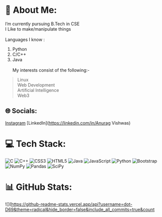 # 💫 About Me:
I’m currently pursuing B.Tech in CSE<br>
I Like to make/manipulate things <br><br>
Languages I know :<br>
1. Python<br>
2. C/C++<br>
3. Java<br><br>
My interests consist of the following:-<br>
> Linux<br>
> Web Development<br>
> Artificial Intelligence<br>
> Web3

## 🌐 Socials:
[Instagram](https://instagram.com/_vnmdhruv_) [LinkedIn](https://linkedin.com/in/Anurag Vishwas) 

# 💻 Tech Stack:
![C](https://img.shields.io/badge/c-%2300599C.svg?style=plastic&logo=c&logoColor=white) 
![C++](https://img.shields.io/badge/c++-%2300599C.svg?style=plastic&logo=c%2B%2B&logoColor=white) 
![CSS3](https://img.shields.io/badge/css3-%231572B6.svg?style=plastic&logo=css3&logoColor=white) 
![HTML5](https://img.shields.io/badge/html5-%23E34F26.svg?style=plastic&logo=html5&logoColor=white) 
![Java](https://img.shields.io/badge/java-%23ED8B00.svg?style=plastic&logo=java&logoColor=white) 
![JavaScript](https://img.shields.io/badge/javascript-%23323330.svg?style=plastic&logo=javascript&logoColor=%23F7DF1E) 
![Python](https://img.shields.io/badge/python-3670A0?style=plastic&logo=python&logoColor=ffdd54) 
![Bootstrap](https://img.shields.io/badge/bootstrap-%23563D7C.svg?style=plastic&logo=bootstrap&logoColor=white) 
![NumPy](https://img.shields.io/badge/numpy-%23013243.svg?style=plastic&logo=numpy&logoColor=white) 
![Pandas](https://img.shields.io/badge/pandas-%23150458.svg?style=plastic&logo=pandas&logoColor=white) 
![SciPy](https://img.shields.io/badge/SciPy-%230C55A5.svg?style=plastic&logo=scipy&logoColor=%white)

# 📊 GitHub Stats:
![](https://github-readme-stats.vercel.app/api?username=dot-D69&theme=radical&hide_border=false&include_all_commits=true&count
